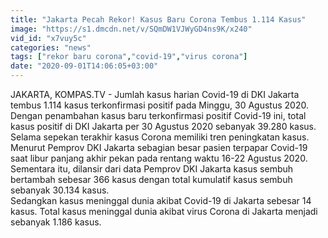 ```yaml
---
title: "Jakarta Pecah Rekor! Kasus Baru Corona Tembus 1.114 Kasus"
image: "https://s1.dmcdn.net/v/SQmDW1VJWyGD4ns9K/x240"
vid_id: "x7vuy5c"
categories: "news"
tags: ["rekor baru corona","covid-19","virus corona"]
date: "2020-09-01T14:06:05+03:00"
---
```

JAKARTA, KOMPAS.TV - Jumlah kasus harian Covid-19 di DKI Jakarta tembus 1.114 kasus terkonfirmasi positif pada Minggu, 30 Agustus 2020.   <br>Dengan penambahan kasus baru terkonfirmasi positif Covid-19 ini, total kasus positif di DKI Jakarta per 30 Agustus 2020 sebanyak 39.280 kasus.   <br>Selama sepekan terakhir kasus Corona memiliki tren peningkatan kasus.   <br>Menurut Pemprov DKI Jakarta sebagian besar pasien terpapar Covid-19 saat libur panjang akhir pekan pada rentang waktu 16-22 Agustus 2020.   <br>Sementara itu, dilansir dari data Pemprov DKI Jakarta kasus sembuh bertambah sebesar 366 kasus dengan total kumulatif kasus sembuh sebanyak 30.134 kasus.   <br>Sedangkan kasus meninggal dunia akibat Covid-19 di Jakarta sebesar 14 kasus. Total kasus meninggal dunia akibat virus Corona di Jakarta menjadi sebanyak 1.186 kasus.    <br>
